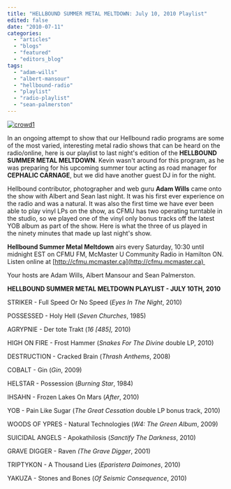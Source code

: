 ```yaml
---
title: "HELLBOUND SUMMER METAL MELTDOWN: July 10, 2010 Playlist"
edited: false
date: "2010-07-11"
categories:
  - "articles"
  - "blogs"
  - "featured"
  - "editors_blog"
tags:
  - "adam-wills"
  - "albert-mansour"
  - "hellbound-radio"
  - "playlist"
  - "radio-playlist"
  - "sean-palmerston"
---
```


[![crowd1](http://www.hellbound.ca/wp-content/uploads/2009/07/crowd11-300x128.jpg "crowd1")](http://www.hellbound.ca/wp-content/uploads/2009/07/crowd11.jpg)

In an ongoing attempt to show that our Hellbound radio programs are some of the most varied, interesting metal radio shows that can be heard on the radio/online, here is our playlist to last night's edition of the **HELLBOUND SUMMER METAL MELTDOWN**. Kevin wasn't around for this program, as he was preparing for his upcoming summer tour acting as road manager for **CEPHALIC CARNAGE**, but we did have another guest DJ in for the night.

Hellbound contributor, photographer and web guru **Adam Wills** came onto the show with Albert and Sean last night. It was his first ever experience on the radio and was a natural. It was also the first time we have ever been able to play vinyl LPs on the show, as CFMU has two operating turntable in the studio, so we played one of the vinyl only bonus tracks off the latest YOB album as part of the show. Here is what the three of us played in the ninety minutes that made up last night's show.

**Hellbound Summer Metal Meltdown** airs every Saturday, 10:30 until midnight EST on CFMU FM, McMaster U Community Radio in Hamilton ON. Listen online at [http://cfmu.mcmaster.ca](http://cfmu.mcmaster.ca) 

Your hosts are Adam Wills, Albert Mansour and Sean Palmerston.

**HELLBOUND SUMMER METAL MELTDOWN PLAYLIST - JULY 10TH, 2010**

STRIKER - Full Speed Or No Speed (_Eyes In The Night_, 2010)

POSSESSED - Holy Hell (_Seven Churches_, 1985)

AGRYPNIE - Der tote Trakt (_16 \[485\],_ 2010)

HIGH ON FIRE - Frost Hammer (_Snakes For The Divine_ double LP, 2010)

DESTRUCTION - Cracked Brain (_Thrash Anthems_, 2008)

COBALT - Gin (_Gin_, 2009)

HELSTAR - Possession (_Burning Star_, 1984)

IHSAHN - Frozen Lakes On Mars (_After_, 2010)

YOB - Pain Like Sugar (_The Great Cessation_ double LP bonus track, 2010)

WOODS OF YPRES - Natural Technologies (_W4: The Green Album_, 2009)

SUICIDAL ANGELS - Apokathilosis (_Sanctify The Darkness_, 2010)

GRAVE DIGGER - Raven _(The Grave Digger_, 2001)

TRIPTYKON - A Thousand Lies (_Eparistera Daimones_, 2010)

YAKUZA - Stones and Bones (_Of Seismic Consequence_, 2010)

